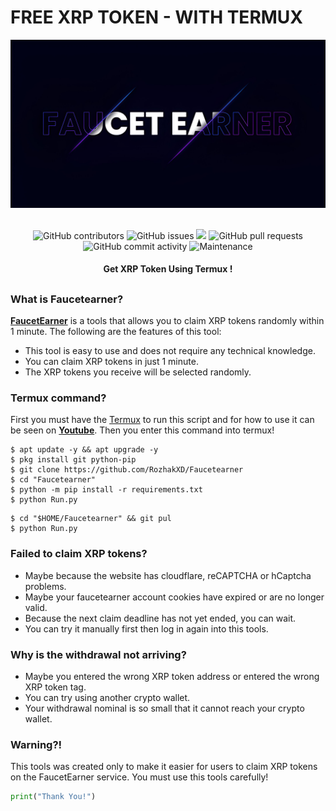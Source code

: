 # FREE XRP TOKEN - WITH TERMUX
<div align="center">
  <img src="Data/Faucetearner.jpeg">
  <br>
  <br>
  <p>
    <img alt="GitHub contributors" src="https://img.shields.io/github/contributors/rozhakxd/Faucetearner">
    <img alt="GitHub issues" src="https://img.shields.io/github/issues/rozhakxd/Faucetearner">
    <img src="https://img.shields.io/badge/PRs-welcome-brightgreen.svg?style=shields">
    <img alt="GitHub pull requests" src="https://img.shields.io/github/issues-pr/rozhakxd/Faucetearner">
    <img alt="GitHub commit activity" src="https://img.shields.io/github/commit-activity/m/rozhakxd/Faucetearner">
    <img alt="Maintenance" src="https://img.shields.io/maintenance/no/2024">
  </p>
  <h4> Get XRP Token Using Termux ! </h4>
</div>

##

### What is Faucetearner?
[**FaucetEarner**](https://github.com/RozhakXD/Faucetearner) is a tools that allows you to claim XRP tokens randomly within 1 minute. The following are the features of this tool:

- This tool is easy to use and does not require any technical knowledge.
- You can claim XRP tokens in just 1 minute.
- The XRP tokens you receive will be selected randomly.

### Termux command?
First you must have the [Termux](https://f-droid.org/repo/com.termux_118.apk) to run this script and for how to use it can be seen on [**Youtube**](https://www.youtube.com/rozhakid). Then you enter this command into termux!
```
$ apt update -y && apt upgrade -y
$ pkg install git python-pip
$ git clone https://github.com/RozhakXD/Faucetearner
$ cd "Faucetearner"
$ python -m pip install -r requirements.txt
$ python Run.py
```

```
$ cd "$HOME/Faucetearner" && git pul
$ python Run.py
```

### Failed to claim XRP tokens?
- Maybe because the website has cloudflare, reCAPTCHA or hCaptcha problems.
- Maybe your faucetearner account cookies have expired or are no longer valid.
- Because the next claim deadline has not yet ended, you can wait.
- You can try it manually first then log in again into this tools.

### Why is the withdrawal not arriving?
- Maybe you entered the wrong XRP token address or entered the wrong XRP token tag.
- You can try using another crypto wallet.
- Your withdrawal nominal is so small that it cannot reach your crypto wallet.

### Warning?!
This tools was created only to make it easier for users to claim XRP tokens on the FaucetEarner service. You must use this tools carefully!

```python
print("Thank You!")
```
##
